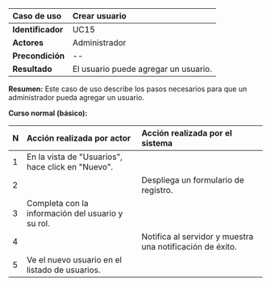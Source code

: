 | **Caso de uso**   | **Crear usuario**                    |
| :---------------- | :----------------------------------- |
| **Identificador** | UC15                                 |
| **Actores**       | Administrador                        |
| **Precondición**  | --                                   |
| **Resultado**     | El usuario puede agregar un usuario. |

**Resumen:**
Este caso de uso describe los pasos necesarios para que un administrador pueda agregar un usuario.

**Curso normal (básico):**

| **N** | **Acción realizada por actor**                    | **Acción realizada por el sistema**                       |
| :---- | :------------------------------------------------ | :-------------------------------------------------------- |
| 1     | En la vista de "Usuarios", hace click en "Nuevo". |                                                           |
| 2     |                                                   | Despliega un formulario de registro.                      |
| 3     | Completa con la información del usuario y su rol. |                                                           |
| 4     |                                                   | Notifica al servidor y muestra una notificación de éxito. |
| 5     | Ve el nuevo usuario en el listado de usuarios.    |                                                           |
